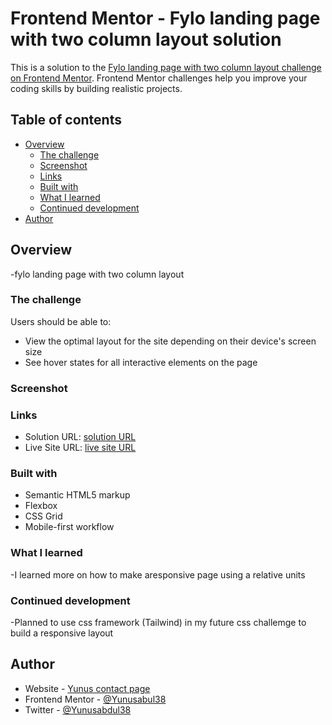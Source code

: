 # Frontend Mentor - Fylo landing page with two column layout solution

This is a solution to the [Fylo landing page with two column layout challenge on Frontend Mentor](https://www.frontendmentor.io/challenges/fylo-landing-page-with-two-column-layout-5ca5ef041e82137ec91a50f5). Frontend Mentor challenges help you improve your coding skills by building realistic projects.

## Table of contents

- [Overview](#overview)
  - [The challenge](#the-challenge)
  - [Screenshot](#screenshot)
  - [Links](#links)
  - [Built with](#built-with)
  - [What I learned](#what-i-learned)
  - [Continued development](#continued-development)
- [Author](#author)

## Overview
  -fylo landing page with two column layout

### The challenge

Users should be able to:

- View the optimal layout for the site depending on their device's screen size
- See hover states for all interactive elements on the page

### Screenshot

[](./images/Frontend%20Mentor%20Fylo%20landing%20page%20with%20two%20column%20layout.png)

### Links

- Solution URL: [ solution URL](https://github.com/Yunusabdul38/fylo-landing-page)
- Live Site URL: [live site URL](https://yunusabdul-fylo-page.netlify.app/)

### Built with

- Semantic HTML5 markup
- Flexbox
- CSS Grid
- Mobile-first workflow

### What I learned

-I learned more on how to make aresponsive page using a relative units

### Continued development

-Planned to use css framework (Tailwind) in my future css challemge to build a responsive layout

## Author

- Website - [Yunus contact page](https://yunusabdul-profile.netlify.app)
- Frontend Mentor - [@Yunusabul38](https://www.frontendmentor.io/profile/Yunusabdul38)
- Twitter - [@Yunusabdul38](https://mobile.twitter.com/yunusabdul38)